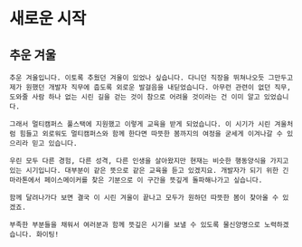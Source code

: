 # 새로운 시작

## 추운 겨울
    추운 겨울입니다. 이토록 추웠던 겨울이 있었나 싶습니다. 다니던 직장을 뛰쳐나오듯 그만두고 제가 원했던 개발자 직무에 춥도록 외로운 발걸음을 내딛었습니다. 아무런 관련이 없던 직무, 도와줄 사람 하나 없는 시린 길을 걷는 것이 참으로 어려울 것이라는 건 이미 알고 있었습니다.

    그래서 멀티캠퍼스 풀스택에 지원했고 이렇게 교육을 받게 되었습니다. 이 시기가 시린 겨울처럼 힘들고 외로워도 멀티캠퍼스와 함께 한다면 따뜻한 봄까지의 여정을 굳세게 이겨나갈 수 있으리라 믿고 있습니다. 

    우린 모두 다른 경험, 다른 성격, 다른 인생을 살아왔지만 현재는 비슷한 행동양식을 가지고 있는 시기입니다. 대부분이 같은 뜻으로 같은 교육을 듣고 있겠지요. 개발자가 되기 위한 긴 마라톤에서 페이스메이커를 찾은 기분으로 이 구간을 뜻깊게 돌파해나가고 싶습니다.

    함께 달려나가다 보면 결국 이 시린 겨울이 끝나고 모두가 원하던 따뜻한 봄이 찾아올 수 있겠죠.

    부족한 부분들을 채워서 여러분과 함께 뜻깊은 시기를 보낼 수 있도록 물신양명으로 노력하겠습니다. 화이팅!
